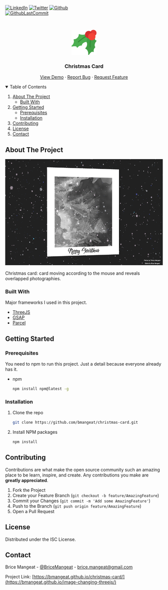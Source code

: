 [![LinkedIn][linkedin-shield]][linkedin-url]
[![Twitter][twitter-shield]][twitter-url]
[![Github][github-shield]][github-url]
<br />
[![GithubLastCommit][last-commit-shield]][last-commit-url]



<!-- PROJECT LOGO -->
<br />
<p align="center">
  <a href="https://github.com/bmangeat/christmas-card">
    <img src=".github/img/logo.png" alt="Logo" width="80" height="80">
  </a>

<h3 align="center">Christmas Card</h3>

  <p align="center">
    <a href="https://bmangeat.github.io/christmas-card/">View Demo</a>
    ·
    <a href="https://github.com/bmangeat/christmas-card/issues">Report Bug</a>
    ·
    <a href="https://github.com/bmangeat/christmas-card/issues">Request Feature</a>
  </p>



<!-- TABLE OF CONTENTS -->
<details open="open">
  <summary>Table of Contents</summary>
  <ol>
    <li>
      <a href="#about-the-project">About The Project</a>
      <ul>
        <li><a href="#built-with">Built With</a></li>
      </ul>
    </li>
    <li>
      <a href="#getting-started">Getting Started</a>
      <ul>
        <li><a href="#prerequisites">Prerequisites</a></li>
        <li><a href="#installation">Installation</a></li>
      </ul>
    </li>
    <li><a href="#contributing">Contributing</a></li>
    <li><a href="#license">License</a></li>
    <li><a href="#contact">Contact</a></li>
  </ol>
</details>



<!-- ABOUT THE PROJECT -->

## About The Project

<p align="center">
    <img src=".github/img/screenshot.png" alt="Screenshot" width="700" height="338">
</p>

Christmas card: card moving according to the mouse and reveals overlapped photographies.

### Built With

Major frameworks I used in this project.

* [ThreeJS](https://threejs.org/)
* [GSAP](https://greensock.com/gsap/)
* [Parcel](https://parceljs.org/)

<!-- GETTING STARTED -->

## Getting Started

### Prerequisites

You need to npm to run this project. Just a detail because everyone already has it.

* npm
  ```sh
  npm install npm@latest -g
  ```

### Installation

1. Clone the repo
   ```sh
   git clone https://github.com/bmangeat/christmas-card.git
   ```
2. Install NPM packages
   ```sh
   npm install
   ```

<!-- CONTRIBUTING -->

## Contributing

Contributions are what make the open source community such an amazing place to be learn, inspire, and create. Any
contributions you make are **greatly appreciated**.

1. Fork the Project
2. Create your Feature Branch (`git checkout -b feature/AmazingFeature`)
3. Commit your Changes (`git commit -m 'Add some AmazingFeature'`)
4. Push to the Branch (`git push origin feature/AmazingFeature`)
5. Open a Pull Request

<!-- LICENSE -->

## License

Distributed under the ISC License.



<!-- CONTACT -->

## Contact

Brice Mangeat - [@BriceMangeat](https://twitter.com/BriceMangeat) - brice.mangeat@gmail.com

Project Link: [https://bmangeat.github.io/christmas-card/](https://bmangeat.github.io/image-changing-threejs/)




<!-- MARKDOWN LINKS & IMAGES -->
<!-- https://www.markdownguide.org/basic-syntax/#reference-style-links -->

[linkedin-shield]: https://img.shields.io/badge/-LinkedIn-black.svg?style=for-the-badge&logo=linkedin&colorB=555

[linkedin-url]: https://www.linkedin.com/in/brice-mangeat-web-student/

[twitter-shield]: https://img.shields.io/twitter/follow/BriceMangeat?color=blue&label=Twitter&logo=Twitter&logoColor=white&style=for-the-badge

[twitter-url]: https://twitter.com/BriceMangeat

[github-shield]: https://img.shields.io/github/followers/bmangeat?color=lightgrey&label=Github&logo=github&style=for-the-badge

[github-url]: https://github.com/bmangeat

[last-commit-shield]: https://img.shields.io/github/last-commit/bmangeat/christmas-card?color=yellow&style=for-the-badge

[last-commit-url]: https://github.com/bmangeat/christmas-card/commits
